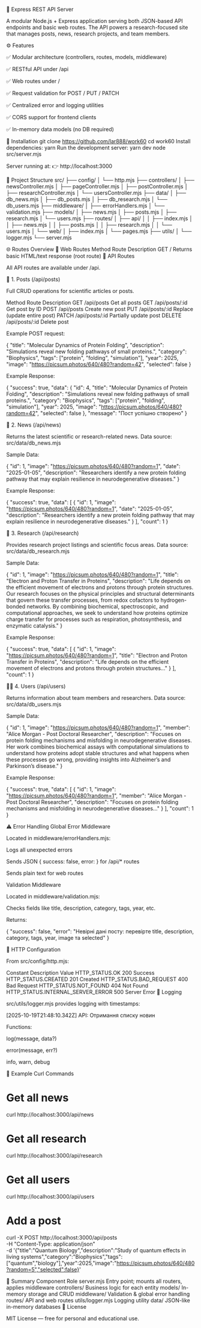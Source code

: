 🧬 Express REST API Server

A modular Node.js + Express application serving both JSON-based API endpoints and basic web routes.
The API powers a research-focused site that manages posts, news, research projects, and team members.

⚙️ Features

✅ Modular architecture (controllers, routes, models, middleware)

✅ RESTful API under /api

✅ Web routes under /

✅ Request validation for POST / PUT / PATCH

✅ Centralized error and logging utilities

✅ CORS support for frontend clients

✅ In-memory data models (no DB required)

🚀 Installation
git clone https://github.com/lar888/work60
cd work60
Install dependencies: yarn
Run the development server: yarn dev
node src/server.mjs

Server running at:
👉 http://localhost:3000

📁 Project Structure
src/
├── config/
│ └── http.mjs
├── controllers/
│ ├── newsController.mjs
│ ├── pageController.mjs
│ ├── postController.mjs
│ ├── researchController.mjs
│ └── usersController.mjs
├── data/
│ ├── db_news.mjs
│ ├── db_posts.mjs
│ ├── db_research.mjs
│ └── db_users.mjs
├── middleware/
│ ├── errorHandlers.mjs
│ └── validation.mjs
├── models/
│ ├── news.mjs
│ ├── posts.mjs
│ ├── research.mjs
│ └── users.mjs
├── routes/
│ ├── api/
│ │ ├── index.mjs
│ │ ├── news.mjs
│ │ ├── posts.mjs
│ │ ├── research.mjs
│ │ └── users.mjs
│ └── web/
│ ├── index.mjs
│ └── pages.mjs
├── utils/
│ └── logger.mjs
└── server.mjs

🌐 Routes Overview
🔸 Web Routes
Method Route Description
GET / Returns basic HTML/text response (root route)
🔸 API Routes

All API routes are available under /api.

🧩 1. Posts (/api/posts)

Full CRUD operations for scientific articles or posts.

Method Route Description
GET /api/posts Get all posts
GET /api/posts/:id Get post by ID
POST /api/posts Create new post
PUT /api/posts/:id Replace (update entire post)
PATCH /api/posts/:id Partially update post
DELETE /api/posts/:id Delete post

Example POST request:

{
"title": "Molecular Dynamics of Protein Folding",
"description": "Simulations reveal new folding pathways of small proteins.",
"category": "Biophysics",
"tags": ["protein", "folding", "simulation"],
"year": 2025,
"image": "https://picsum.photos/640/480?random=42",
"selected": false
}

Example Response:

{
"success": true,
"data": {
"id": 4,
"title": "Molecular Dynamics of Protein Folding",
"description": "Simulations reveal new folding pathways of small proteins.",
"category": "Biophysics",
"tags": ["protein", "folding", "simulation"],
"year": 2025,
"image": "https://picsum.photos/640/480?random=42",
"selected": false
},
"message": "Пост успішно створено"
}

📰 2. News (/api/news)

Returns the latest scientific or research-related news.
Data source: src/data/db_news.mjs

Sample Data:

{
"id": 1,
"image": "https://picsum.photos/640/480?random=1",
"date": "2025-01-05",
"description": "Researchers identify a new protein folding pathway that may explain resilience in neurodegenerative diseases."
}

Example Response:

{
"success": true,
"data": [
{
"id": 1,
"image": "https://picsum.photos/640/480?random=1",
"date": "2025-01-05",
"description": "Researchers identify a new protein folding pathway that may explain resilience in neurodegenerative diseases."
}
],
"count": 1
}

🔬 3. Research (/api/research)

Provides research project listings and scientific focus areas.
Data source: src/data/db_research.mjs

Sample Data:

{
"id": 1,
"image": "https://picsum.photos/640/480?random=1",
"title": "Electron and Proton Transfer in Proteins",
"description": "Life depends on the efficient movement of electrons and protons through protein structures. Our research focuses on the physical principles and structural determinants that govern these transfer processes, from redox cofactors to hydrogen-bonded networks. By combining biochemical, spectroscopic, and computational approaches, we seek to understand how proteins optimize charge transfer for processes such as respiration, photosynthesis, and enzymatic catalysis."
}

Example Response:

{
"success": true,
"data": [
{
"id": 1,
"image": "https://picsum.photos/640/480?random=1",
"title": "Electron and Proton Transfer in Proteins",
"description": "Life depends on the efficient movement of electrons and protons through protein structures..."
}
],
"count": 1
}

👩‍🔬 4. Users (/api/users)

Returns information about team members and researchers.
Data source: src/data/db_users.mjs

Sample Data:

{
"id": 1,
"image": "https://picsum.photos/640/480?random=1",
"member": "Alice Morgan - Post Doctoral Researcher",
"description": "Focuses on protein folding mechanisms and misfolding in neurodegenerative diseases. Her work combines biochemical assays with computational simulations to understand how proteins adopt stable structures and what happens when these processes go wrong, providing insights into Alzheimer’s and Parkinson’s disease."
}

Example Response:

{
"success": true,
"data": [
{
"id": 1,
"image": "https://picsum.photos/640/480?random=1",
"member": "Alice Morgan - Post Doctoral Researcher",
"description": "Focuses on protein folding mechanisms and misfolding in neurodegenerative diseases..."
}
],
"count": 1
}

⚠️ Error Handling
Global Error Middleware

Located in middleware/errorHandlers.mjs:

Logs all unexpected errors

Sends JSON { success: false, error: <message> } for /api/\* routes

Sends plain text for web routes

Validation Middleware

Located in middleware/validation.mjs:

Checks fields like title, description, category, tags, year, etc.

Returns:

{
"success": false,
"error": "Невірні дані посту: перевірте title, description, category, tags, year, image та selected"
}

📜 HTTP Configuration

From src/config/http.mjs:

Constant Description Value
HTTP_STATUS.OK 200 Success
HTTP_STATUS.CREATED 201 Created
HTTP_STATUS.BAD_REQUEST 400 Bad Request
HTTP_STATUS.NOT_FOUND 404 Not Found
HTTP_STATUS.INTERNAL_SERVER_ERROR 500 Server Error
🧠 Logging

src/utils/logger.mjs provides logging with timestamps:

[2025-10-19T21:48:10.342Z] API: Отримання списку новин

Functions:

log(message, data?)

error(message, err?)

info, warn, debug

🧪 Example Curl Commands

# Get all news

curl http://localhost:3000/api/news

# Get all research

curl http://localhost:3000/api/research

# Get all users

curl http://localhost:3000/api/users

# Add a post

curl -X POST http://localhost:3000/api/posts \
 -H "Content-Type: application/json" \
 -d '{"title":"Quantum Biology","description":"Study of quantum effects in living systems","category":"Biophysics","tags":["quantum","biology"],"year":2025,"image":"https://picsum.photos/640/480?random=5","selected":false}'

🧱 Summary
Component Role
server.mjs Entry point; mounts all routers, applies middleware
controllers/ Business logic for each entity
models/ In-memory storage and CRUD
middleware/ Validation & global error handling
routes/ API and web routes
utils/logger.mjs Logging utility
data/ JSON-like in-memory databases
🏁 License

MIT License — free for personal and educational use.
